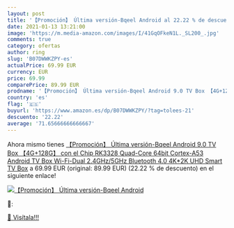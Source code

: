 ```yaml
---
layout: post
title: '【Promoción】 Última versión-Bqeel Android al 22.22 % de descuento'
date: 2021-01-13 13:21:00
image: 'https://m.media-amazon.com/images/I/41GqOFkeN1L._SL200_.jpg'
comments: true
category: ofertas
author: ring
slug: 'B07DWWKZPY-es'
actualPrice: 69.99 EUR
currency: EUR
price: 69.99
comparePrice: 89.99 EUR
prodname: '【Promoción】 Última versión-Bqeel Android 9.0 TV Box 【4G+128G】 con el Chip RK3328 Quad-Core 64bit Cortex-A53 Android TV Box  Wi-Fi-Dual 2.4GHz/5GHz  Bluetooth 4.0   4K*2K UHD Smart TV Box'
country: 'es'
flag: '🇪🇸'
buyurl: 'https://www.amazon.es/dp/B07DWWKZPY/?tag=tolees-21'
descuento: '22.22'
average: '71.65666666666667'
---
```


Ahora mismo tienes [【Promoción】 Última versión-Bqeel Android 9.0 TV Box 【4G+128G】 con el Chip RK3328 Quad-Core 64bit Cortex-A53 Android TV Box  Wi-Fi-Dual 2.4GHz/5GHz  Bluetooth 4.0   4K*2K UHD Smart TV Box](https://www.amazon.es/dp/B07DWWKZPY/?tag=tolees-21) a 69.99 EUR (original: 89.99 EUR) (22.22 %  de descuento) en el siguiente enlace!

[![【Promoción】 Última versión-Bqeel Android](https://m.media-amazon.com/images/I/41GqOFkeN1L._SL200_.jpg)](https://www.amazon.es/dp/B07DWWKZPY/?tag=tolees-21)

🔎:


[🛒 Visítala!!!](https://www.amazon.es/dp/B07DWWKZPY/?tag=tolees-21)
